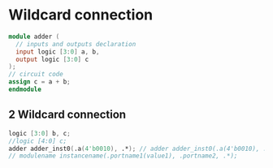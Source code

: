 # Wildcard connection

```verilog
module adder (
  // inputs and outputs declaration
  input logic [3:0] a, b,
  output logic [3:0] c
);
// circuit code
assign c = a + b;
endmodule
```

## 2 Wildcard connection
```verilog
logic [3:0] b, c;
//logic [4:0] c;
adder adder_inst0(.a(4'b0010), .*); // adder adder_inst0(.a(4'b0010), .b(b), .c(c))
// modulename instancename(.portname1(value1), .portname2, .*);
```
